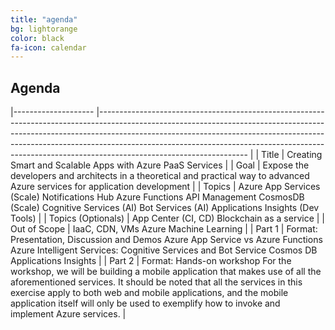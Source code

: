 ```yaml
---
title: "agenda"
bg: lightorange
color: black
fa-icon: calendar
---
```


## Agenda

|--------------------	|-------------------------------------------------------------------------------------------------------------------------------------------------------------------------------------------------------------------------------------------------------------------------------------------------------------------------------------------------------------	|
| Title              	| Creating Smart and Scalable Apps with Azure PaaS Services                                                                                                                                                                                                                                                                                                   	|
| Goal               	| Expose the developers and architects in a theoretical and practical way to advanced Azure services for application development                                                                                                                                                                                                                              	|
| Topics             	| Azure App Services (Scale) Notifications Hub Azure Functions API Management CosmosDB (Scale) Cognitive Services (AI) Bot Services (AI) Applications Insights (Dev Tools)                                                                                                                                                                                    	|
| Topics (Optionals) 	| App Center (CI, CD) Blockchain as a service                                                                                                                                                                                                                                                                                                                 	|
| Out of Scope       	| IaaC, CDN, VMs Azure Machine Learning                                                                                                                                                                                                                                                                                                                       	|
| Part 1             	| Format: Presentation, Discussion and Demos Azure App Service vs Azure Functions  Azure Intelligent Services: Cognitive Services and Bot Service Cosmos DB  Applications Insights                                                                                                                                                                            	|
| Part 2             	| Format: Hands-on workshop   For the workshop, we will be building a mobile application that makes use of all the aforementioned services. It should be noted that all the services in this exercise apply to both web and mobile applications, and the mobile application itself will only be used to exemplify how to invoke and implement Azure services. 	|
